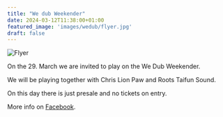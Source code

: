 ```yaml
---
title: "We dub Weekender"
date: 2024-03-12T11:38:00+01:00
featured_image: 'images/wedub/flyer.jpg'
draft: false
---
```

![Flyer](/images/wedub/flyer.jpg)

On the 29. March we are invited to play on the We Dub Weekender.

We will be playing together with Chris Lion Paw and Roots Taifun Sound.

On this day there is just presale and no tickets on entry.

More info on [Facebook](https://www.facebook.com/events/738288461779956).

